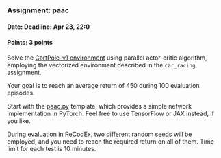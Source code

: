 ### Assignment: paac
#### Date: Deadline: Apr 23, 22:0
#### Points: 3 points

Solve the [CartPole-v1 environment](https://gymnasium.farama.org/environments/classic_control/cart_pole/)
using parallel actor-critic algorithm, employing the vectorized
environment described in the `car_racing` assignment.

Your goal is to reach an average return of 450 during 100 evaluation episodes.

Start with the [paac.py](https://github.com/ufal/npfl139/tree/master/labs/08/paac.py)
template, which provides a simple network implementation in PyTorch. Feel
free to use TensorFlow or JAX instead, if you like.

During evaluation in ReCodEx, two different random seeds will be employed, and
you need to reach the required return on all of them. Time limit for each test
is 10 minutes.
